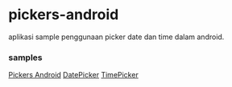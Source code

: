 # pickers-android
aplikasi sample penggunaan picker date dan time dalam android.

### samples ###
[Pickers Android](https://github.com/arjava/pickers-android/blob/master/app/src/main/res/samples/pickers.gif)
[DatePicker](https://github.com/arjava/pickers-android/blob/master/app/src/main/res/samples/date_picker.png)
[TimePicker](https://github.com/arjava/pickers-android/blob/master/app/src/main/res/samples/time_picker.png)

